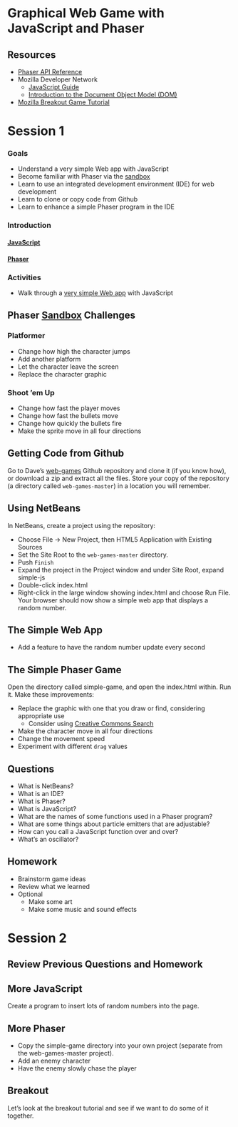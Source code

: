 # Graphical Web Game with JavaScript and Phaser

## Resources
- [Phaser API Reference](http://phaser.io/docs/2.4.8/)
- Mozilla Developer Network
    - [JavaScript Guide](https://developer.mozilla.org/en-US/docs/Web/JavaScript/Guide)
    - [Introduction to the Document Object Model (DOM)](https://developer.mozilla.org/en-US/docs/Web/API/Document_Object_Model/Introduction)
- [Mozilla Breakout Game Tutorial](https://developer.mozilla.org/en-US/docs/Games/Tutorials/2D_breakout_game_Phaser)

# Session 1
### Goals
- Understand a very simple Web app with JavaScript
- Become familiar with Phaser via the [sandbox](http://phaser.io/sandbox)
- Learn to use an integrated development environment (IDE) for web development
- Learn to clone or copy code from Github
- Learn to enhance a simple Phaser program in the IDE

### Introduction
#### [JavaScript](https://en.wikipedia.org/wiki/JavaScript)
#### [Phaser](http://phaser.io)

### Activities
- Walk through a [very simple Web app](https://github.com/dcbriccetti/web-games/tree/master/simple-js/index.html)
with JavaScript

## Phaser [Sandbox](http://phaser.io/sandbox) Challenges

### Platformer
- Change how high the character jumps
- Add another platform
- Let the character leave the screen
- Replace the character graphic

### Shoot ’em Up
- Change how fast the player moves
- Change how fast the bullets move
- Change how quickly the bullets fire
- Make the sprite move in all four directions

## Getting Code from Github
Go to Dave’s [web-games](https://github.com/dcbriccetti/web-games) Github
repository and clone it (if you know how), or download a zip and extract all the files.
Store your copy of the repository (a directory called `web-games-master`) in a location you will remember.

## Using NetBeans
In NetBeans, create a project using the repository:
- Choose File -> New Project, then HTML5 Application with Existing Sources
- Set the Site Root to the `web-games-master` directory.
- Push `Finish`
- Expand the project in the Project window and under Site Root, expand simple-js
- Double-click index.html
- Right-click in the large window showing index.html and choose Run File. Your browser should now show
a simple web app that displays a random number.

## The Simple Web App
- Add a feature to have the random number update every second

## The Simple Phaser Game
Open the directory called simple-game, and open the index.html within. Run it. Make these improvements:
- Replace the graphic with one that you draw or find, considering appropriate use
  - Consider using [Creative Commons Search](https://search.creativecommons.org/)
- Make the character move in all four directions
- Change the movement speed
- Experiment with different `drag` values

## Questions
- What is NetBeans?
- What is an IDE?
- What is Phaser?
- What is JavaScript?
- What are the names of some functions used in a Phaser program?
- What are some things about particle emitters that are adjustable?
- How can you call a JavaScript function over and over?
- What’s an oscillator?

## Homework
- Brainstorm game ideas
- Review what we learned
- Optional
  - Make some art
  - Make some music and sound effects


# Session 2

## Review Previous Questions and Homework

## More JavaScript
Create a program to insert lots of random numbers into the page.

## More Phaser
- Copy the simple-game directory into your own project (separate from the web-games-master project).
- Add an enemy character
- Have the enemy slowly chase the player

## Breakout
Let’s look at the breakout tutorial and see if we want to do some of it together.
